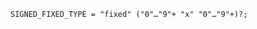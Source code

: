 <!-- This file is generated automatically by infrastructure scripts. Please don't edit by hand. -->

```{ .ebnf .slang-ebnf #SIGNED_FIXED_TYPE }
SIGNED_FIXED_TYPE = "fixed" ("0"…"9"+ "x" "0"…"9"+)?;
```
